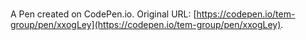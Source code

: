 # 

A Pen created on CodePen.io. Original URL: [https://codepen.io/tem-group/pen/xxogLey](https://codepen.io/tem-group/pen/xxogLey).

